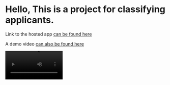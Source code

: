 # Hello, This is a project for classifying applicants.

Link to the hosted app [can be found here](https://twitter-sentiments-analysis-ml.herokuapp.com/)

A demo video [can also be found here](https://www.loom.com/share/e27611fc01994677b5c1c6e4b0a21ecf)

<video src='https://www.loom.com/share/e27611fc01994677b5c1c6e4b0a21ecf' width=180/>


[![asciicast](https://asciinema.org/a/113463.png)](https://www.loom.com/share/e27611fc01994677b5c1c6e4b0a21ecf)


And [here is a link to the colab file used to develop the model](https://colab.research.google.com/drive/1cCfdD7cXu0p4de4kFCIELXH6XwYy-yiu?authuser=2#scrollTo=aAvVTDlBC0oc)
